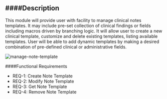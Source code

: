####Description
--------------
This module will provide user with facility to manage clinical notes templates. It may include pre-set collection of clinical findings or fields including macros driven by branching logic.
It will allow user to create a new clinical template, customize and delete existing templates, listing available templates. User will be able to add dynamic templates by making a desired combination of pre-defined clinical or administrative fields.

![manage-note-template](https://f.cloud.github.com/assets/5391320/1267610/412a4784-2cc6-11e3-9c47-d95703c01a21.png)

####Functional Requirements
* REQ-1: 	Create Note Template
* REQ-2:	Modify Note Template
* REQ-3:	Get Note Template
* REQ-4:	Remove Note Template

